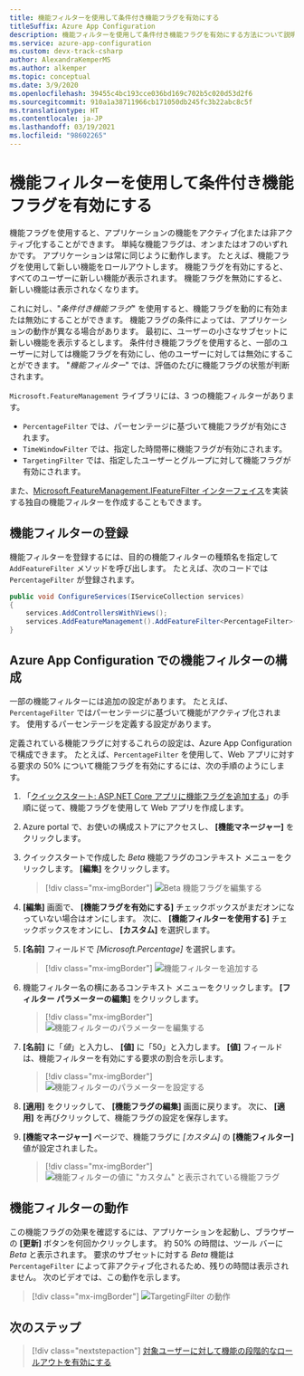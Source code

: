 ```yaml
---
title: 機能フィルターを使用して条件付き機能フラグを有効にする
titleSuffix: Azure App Configuration
description: 機能フィルターを使用して条件付き機能フラグを有効にする方法について説明します。
ms.service: azure-app-configuration
ms.custom: devx-track-csharp
author: AlexandraKemperMS
ms.author: alkemper
ms.topic: conceptual
ms.date: 3/9/2020
ms.openlocfilehash: 39455c4bc193cce036bd169c702b5c020d53d2f6
ms.sourcegitcommit: 910a1a38711966cb171050db245fc3b22abc8c5f
ms.translationtype: HT
ms.contentlocale: ja-JP
ms.lasthandoff: 03/19/2021
ms.locfileid: "98602265"
---
```

# <a name="use-feature-filters-to-enable-conditional-feature-flags"></a>機能フィルターを使用して条件付き機能フラグを有効にする

機能フラグを使用すると、アプリケーションの機能をアクティブ化または非アクティブ化することができます。 単純な機能フラグは、オンまたはオフのいずれかです。 アプリケーションは常に同じように動作します。 たとえば、機能フラグを使用して新しい機能をロールアウトします。 機能フラグを有効にすると、すべてのユーザーに新しい機能が表示されます。 機能フラグを無効にすると、新しい機能は表示されなくなります。

これに対し、"_条件付き機能フラグ_" を使用すると、機能フラグを動的に有効または無効にすることができます。 機能フラグの条件によっては、アプリケーションの動作が異なる場合があります。 最初に、ユーザーの小さなサブセットに新しい機能を表示するとします。 条件付き機能フラグを使用すると、一部のユーザーに対しては機能フラグを有効にし、他のユーザーに対しては無効にすることができます。 "_機能フィルター_" では、評価のたびに機能フラグの状態が判断されます。

`Microsoft.FeatureManagement` ライブラリには、3 つの機能フィルターがあります。

- `PercentageFilter` では、パーセンテージに基づいて機能フラグが有効にされます。
- `TimeWindowFilter` では、指定した時間帯に機能フラグが有効にされます。
- `TargetingFilter` では、指定したユーザーとグループに対して機能フラグが有効にされます。

また、[Microsoft.FeatureManagement.IFeatureFilter インターフェイス](/dotnet/api/microsoft.featuremanagement.ifeaturefilter)を実装する独自の機能フィルターを作成することもできます。

## <a name="registering-a-feature-filter"></a>機能フィルターの登録

機能フィルターを登録するには、目的の機能フィルターの種類名を指定して `AddFeatureFilter` メソッドを呼び出します。 たとえば、次のコードでは `PercentageFilter` が登録されます。

```csharp
public void ConfigureServices(IServiceCollection services)
{
    services.AddControllersWithViews();
    services.AddFeatureManagement().AddFeatureFilter<PercentageFilter>();
}
```

## <a name="configuring-a-feature-filter-in-azure-app-configuration"></a>Azure App Configuration での機能フィルターの構成

一部の機能フィルターには追加の設定があります。 たとえば、`PercentageFilter` ではパーセンテージに基づいて機能がアクティブ化されます。 使用するパーセンテージを定義する設定があります。

定義されている機能フラグに対するこれらの設定は、Azure App Configuration で構成できます。 たとえば、`PercentageFilter` を使用して、Web アプリに対する要求の 50% について機能フラグを有効にするには、次の手順のようにします。

1. 「[クイックスタート: ASP.NET Core アプリに機能フラグを追加する](./quickstart-feature-flag-aspnet-core.md)」の手順に従って、機能フラグを使用して Web アプリを作成します。

1. Azure portal で、お使いの構成ストアにアクセスし、 **[機能マネージャー]** をクリックします。

1. クイックスタートで作成した *Beta* 機能フラグのコンテキスト メニューをクリックします。 **[編集]** をクリックします。

    > [!div class="mx-imgBorder"]
    > ![Beta 機能フラグを編集する](./media/edit-beta-feature-flag.png)

1. **[編集]** 画面で、 **[機能フラグを有効にする]** チェックボックスがまだオンになっていない場合はオンにします。 次に、 **[機能フィルターを使用する]** チェックボックスをオンにし、 **[カスタム]** を選択します。 

1. **[名前]** フィールドで *[Microsoft.Percentage]* を選択します。

    > [!div class="mx-imgBorder"]
    > ![機能フィルターを追加する](./media/feature-flag-add-filter.png)

1. 機能フィルター名の横にあるコンテキスト メニューをクリックします。 **[フィルター パラメーターの編集]** をクリックします。

    > [!div class="mx-imgBorder"]
    > ![機能フィルターのパラメーターを編集する](./media/feature-flags-edit-filter-parameters.png)

1. **[名前]** に「*値*」と入力し、 **[値]** に「50」と入力します。 **[値]** フィールドは、機能フィルターを有効にする要求の割合を示します。

    > [!div class="mx-imgBorder"]
    > ![機能フィルターのパラメーターを設定する](./media/feature-flag-set-filter-parameters.png)

1. **[適用]** をクリックして、 **[機能フラグの編集]** 画面に戻ります。 次に、 **[適用]** を再びクリックして、機能フラグの設定を保存します。

1. **[機能マネージャー]** ページで、機能フラグに *[カスタム]* の **[機能フィルター]** 値が設定されました。 

    > [!div class="mx-imgBorder"]
    > ![機能フィルターの値に "カスタム" と表示されている機能フラグ](./media/feature-flag-filter-custom.png)

## <a name="feature-filters-in-action"></a>機能フィルターの動作

この機能フラグの効果を確認するには、アプリケーションを起動し、ブラウザーの **[更新]** ボタンを何回かクリックします。 約 50% の時間は、ツール バーに *Beta* と表示されます。 要求のサブセットに対する *Beta* 機能は `PercentageFilter` によって非アクティブ化されるため、残りの時間は表示されません。 次のビデオでは、この動作を示します。

> [!div class="mx-imgBorder"]
> ![TargetingFilter の動作](./media/feature-flags-percentagefilter.gif)

## <a name="next-steps"></a>次のステップ

> [!div class="nextstepaction"]
> [対象ユーザーに対して機能の段階的なロールアウトを有効にする](./howto-targetingfilter-aspnet-core.md)
